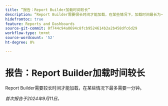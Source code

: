 ```yaml
---
title: “报告：Report Builder加载时间较长”
description: “Report Builder需要很长时间才能加载，在某些情况下，加载时间最长为一分钟。”
hidefromtoc: true
feature: Reports and Dashboards
source-git-commit: 0f744c94a0694c8fcb9524614b2a2b458dfc6d29
workflow-type: tm+mt
source-wordcount: '52'
ht-degree: 0%

---
```



# 报告：Report Builder加载时间较长

Report Builder需要较长时间才能加载，在某些情况下最多需要一分钟。

_首次报告于2024年9月11日。_
